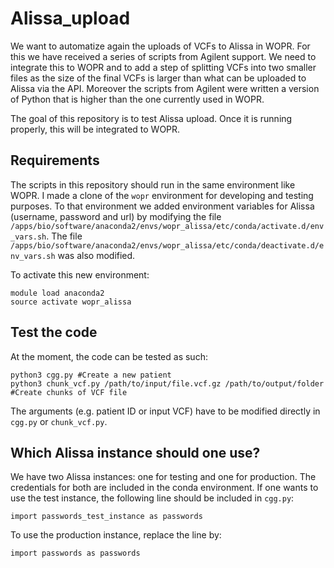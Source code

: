 # Alissa_upload

We want to automatize again the uploads of VCFs to Alissa in WOPR. For this we have received a series of scripts from Agilent support. We need to integrate this to WOPR and to add a step of splitting VCFs into two smaller files as the size of the final VCFs is larger than what can be uploaded to Alissa via the API. Moreover the scripts from Agilent were written a version of Python that is higher than the one currently used in WOPR.

The goal of this repository is to test Alissa upload. Once it is running properly, this will be integrated to WOPR.

## Requirements

The scripts in this repository should run in the same environment like WOPR. I made a clone of the `wopr` environment for developing and testing purposes. To that environment we added environment variables for Alissa (username, password and url) by modifying the file `/apps/bio/software/anaconda2/envs/wopr_alissa/etc/conda/activate.d/env_vars.sh`. The file `/apps/bio/software/anaconda2/envs/wopr_alissa/etc/conda/deactivate.d/env_vars.sh` was also modified.

To activate this new environment:

```
module load anaconda2
source activate wopr_alissa
```

## Test the code

At the moment, the code can be tested as such:

```
python3 cgg.py #Create a new patient
python3 chunk_vcf.py /path/to/input/file.vcf.gz /path/to/output/folder #Create chunks of VCF file
```
The arguments (e.g. patient ID or input VCF) have to be modified directly in ```cgg.py``` or ```chunk_vcf.py```.

## Which Alissa instance should one use?

We have two Alissa instances: one for testing and one for production. The credentials for both are included in the conda environment. If one wants to use the test instance, the following line should be included in `cgg.py`:

```
import passwords_test_instance as passwords
```

To use the production instance, replace the line by: 
```
import passwords as passwords
```
